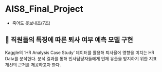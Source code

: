 # AIS8_Final_Project
- 죽어도 못보내조(7조)




## **📌 직원들의 특징에 따른 퇴사 여부 예측 모델 구현**


Kaggle의 ‘HR Analysis Case Study’ 데이터를 활용해 퇴사율에 영향을 미치는 HR Data를 분석한다. 분석 결과를 통해 인사담당자들에게 인재 유출을 방지하기 위한 지표 개선의 근거를 제공하고자 한다.

